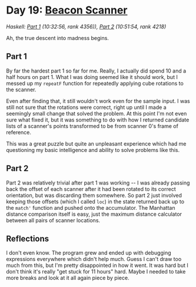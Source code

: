 # Day 19: [Beacon Scanner](https://adventofcode.com/2021/day/19)
*Haskell: [Part 1](https://github.com/DestyNova/advent_of_code_2021/blob/main/day19/Part1.hs) (10:32:56, rank 4356)), [Part 2](https://github.com/DestyNova/advent_of_code_2021/blob/main/day19/Part2.hs) (10:51:54, rank 4218)*

Ah, the true descent into madness begins.

## Part 1

By far the hardest part 1 so far for me. Really, I actually did spend 10 and a half hours on part 1. What I was doing seemed like it should work, but I messed up my `repeatF` function for repeatedly applying cube rotations to the scanner.

Even after finding that, it still wouldn't work even for the sample input. I was still not sure that the rotations were correct, right up until I made a seemingly small change that solved the problem. At this point I'm not even sure what fixed it, but it was something to do with how I returned candidate lists of a scanner's points transformed to be from scanner 0's frame of reference.

This was a great puzzle but quite an unpleasant experience which had me questioning my basic intelligence and ability to solve problems like this.

## Part 2

Part 2 was relatively trivial after part 1 was working -- I was already passing back the offset of each scanner after it had been rotated to its correct orientation, but was discarding them somewhere. So part 2 just involved keeping those offsets (which I called `loc`) in the state returned back up to the `match'` function and pushed onto the accumulator. The Manhattan distance comparison itself is easy, just the maximum distance calculator between all pairs of scanner locations.

## Reflections

I don't even know. The program grew and ended up with debugging expressions everywhere which didn't help much. Guess I can't draw too much from this, but I'm pretty disappointed in how it went. It was hard but I don't think it's really "get stuck for 11 hours" hard. Maybe I needed to take more breaks and look at it all again piece by piece.
